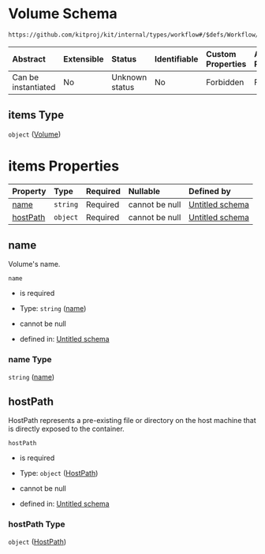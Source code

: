 # Volume Schema

```txt
https://github.com/kitproj/kit/internal/types/workflow#/$defs/Workflow/properties/volumes/items
```



| Abstract            | Extensible | Status         | Identifiable | Custom Properties | Additional Properties | Access Restrictions | Defined In                                                                      |
| :------------------ | :--------- | :------------- | :----------- | :---------------- | :-------------------- | :------------------ | :------------------------------------------------------------------------------ |
| Can be instantiated | No         | Unknown status | No           | Forbidden         | Forbidden             | none                | [workflow.schema.json\*](../../out/workflow.schema.json "open original schema") |

## items Type

`object` ([Volume](workflow-defs-volume.md))

# items Properties

| Property              | Type     | Required | Nullable       | Defined by                                                                                                                                        |
| :-------------------- | :------- | :------- | :------------- | :------------------------------------------------------------------------------------------------------------------------------------------------ |
| [name](#name)         | `string` | Required | cannot be null | [Untitled schema](workflow-defs-volume-properties-name.md "https://github.com/kitproj/kit/internal/types/workflow#/$defs/Volume/properties/name") |
| [hostPath](#hostpath) | `object` | Required | cannot be null | [Untitled schema](workflow-defs-hostpath.md "https://github.com/kitproj/kit/internal/types/workflow#/$defs/Volume/properties/hostPath")           |

## name

Volume's name.

`name`

* is required

* Type: `string` ([name](workflow-defs-volume-properties-name.md))

* cannot be null

* defined in: [Untitled schema](workflow-defs-volume-properties-name.md "https://github.com/kitproj/kit/internal/types/workflow#/$defs/Volume/properties/name")

### name Type

`string` ([name](workflow-defs-volume-properties-name.md))

## hostPath

HostPath represents a pre-existing file or directory on the host machine that is directly exposed to the container.

`hostPath`

* is required

* Type: `object` ([HostPath](workflow-defs-hostpath.md))

* cannot be null

* defined in: [Untitled schema](workflow-defs-hostpath.md "https://github.com/kitproj/kit/internal/types/workflow#/$defs/Volume/properties/hostPath")

### hostPath Type

`object` ([HostPath](workflow-defs-hostpath.md))
